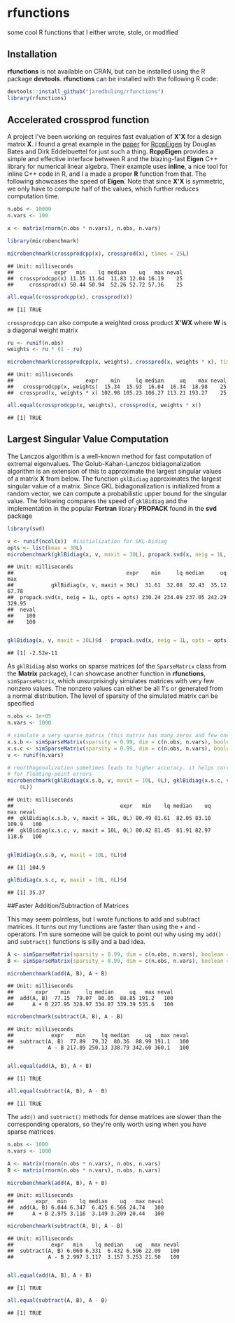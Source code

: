 rfunctions
==========

some cool R functions that I either wrote, stole, or modified

## Installation

**rfunctions** is not available on CRAN, but can be installed using the R package **devtools**. **rfunctions** can be installed with the following R code:


```r
devtools::install_github("jaredhuling/rfunctions")
library(rfunctions)
```


## Accelerated crossprod function

A project I've been working on requires fast evaluation of **X'X** for a design matrix **X**. I found a great example in the [paper](http://www.jstatsoft.org/v52/i05/paper) for [RcppEigen](http://cran.r-project.org/web/packages/RcppEigen/index.html) by Douglas Bates and Dirk Eddelbuettel for just such a thing. **RcppEigen** provides a simple and effective interface between R and the blazing-fast **Eigen** C++ library for numerical linear algebra. Their example uses **inline**, a nice tool for inline C++ code in R, and I a made a proper **R** function from that. The following showcases the speed of **Eigen**. Note that since **X'X** is symmetric, we only have to compute half of the values, which further reduces computation time. 


```r
n.obs <- 10000
n.vars <- 100

x <- matrix(rnorm(n.obs * n.vars), n.obs, n.vars)

library(microbenchmark)

microbenchmark(crossprodcpp(x), crossprod(x), times = 25L)
```

```
## Unit: milliseconds
##             expr   min    lq median    uq   max neval
##  crossprodcpp(x) 11.35 11.64  11.83 12.04 16.19    25
##     crossprod(x) 50.44 50.94  52.26 52.72 57.36    25
```

```r
all.equal(crossprodcpp(x), crossprod(x))
```

```
## [1] TRUE
```


```crossprodcpp``` can also compute a weighted cross product **X'WX** where **W** is a diagonal weight matrix


```r
ru <- runif(n.obs)
weights <- ru * (1 - ru)

microbenchmark(crossprodcpp(x, weights), crossprod(x, weights * x), times = 25L)
```

```
## Unit: milliseconds
##                       expr    min     lq median     uq    max neval
##   crossprodcpp(x, weights)  15.34  15.93  16.04  16.34  18.98    25
##  crossprod(x, weights * x) 102.98 105.23 106.27 113.21 193.27    25
```

```r
all.equal(crossprodcpp(x, weights), crossprod(x, weights * x))
```

```
## [1] TRUE
```



## Largest Singular Value Computation

The Lanczos algorithm is a well-known method for fast computation of extremal eigenvalues. The Golub-Kahan-Lanczos bidiagonalization algorithm is an extension of this to approximate the largest singular values of a matrix **X** from below. The function ```gklBidiag``` approximates the largest singular value of a matrix. Since GKL bidiagonalization is initialized from a random vector, we can compute a probabilistic upper bound for the singular value. The following compares the speed of ```gklBidiag``` and the implementation in the popular **Fortran** library **PROPACK** found in the **svd** package 


```r
library(svd)

v <- runif(ncol(x))  #initialization for GKL-bidiag
opts <- list(kmax = 30L)
microbenchmark(gklBidiag(x, v, maxit = 30L), propack.svd(x, neig = 1L, opts = opts))
```

```
## Unit: milliseconds
##                                    expr    min     lq median     uq    max
##            gklBidiag(x, v, maxit = 30L)  31.61  32.08  32.43  35.12  67.78
##  propack.svd(x, neig = 1L, opts = opts) 230.24 234.09 237.05 242.29 329.95
##  neval
##    100
##    100
```

```r

gklBidiag(x, v, maxit = 30L)$d - propack.svd(x, neig = 1L, opts = opts)$d
```

```
## [1] -2.52e-11
```



As ```gklBidiag``` also works on sparse matrices (of the ```SparseMatrix``` class from the **Matrix** package), I can showcase another function in **rfunctions**, ```simSparseMatrix```, which unsurprisingly simulates matrices with very few nonzero values. The nonzero values can either be all 1's or generated from a normal distribution. The level of sparsity of the simulated matrix can be specified



```r
n.obs <- 1e+05
n.vars <- 1000

# simulate a very sparse matrix (this matrix has many zeros and few ones)
x.s.b <- simSparseMatrix(sparsity = 0.99, dim = c(n.obs, n.vars), boolean = T)
x.s.c <- simSparseMatrix(sparsity = 0.99, dim = c(n.obs, n.vars), boolean = F)
v <- runif(n.vars)

# reorthogonalization sometimes leads to higher accuracy. it helps correct
# for floating-point errors
microbenchmark(gklBidiag(x.s.b, v, maxit = 10L, 0L), gklBidiag(x.s.c, v, maxit = 10L, 
    0L))
```

```
## Unit: milliseconds
##                                  expr   min    lq median    uq   max neval
##  gklBidiag(x.s.b, v, maxit = 10L, 0L) 80.49 81.61  82.05 83.10 109.9   100
##  gklBidiag(x.s.c, v, maxit = 10L, 0L) 80.42 81.45  81.91 82.97 118.6   100
```

```r

gklBidiag(x.s.b, v, maxit = 10L, 0L)$d
```

```
## [1] 104.9
```

```r
gklBidiag(x.s.c, v, maxit = 10L, 0L)$d
```

```
## [1] 35.37
```


##Faster Addition/Subtraction of Matrices

This may seem pointless, but I wrote functions to add and subtract matrices. It turns out my functions are faster than using the ```+``` and ```-``` operators. I'm sure someone will be quick to point out why using my ```add()``` and ```subtract()``` functions is silly and a bad idea.


```r
A <- simSparseMatrix(sparsity = 0.99, dim = c(n.obs, n.vars), boolean = F)
B <- simSparseMatrix(sparsity = 0.99, dim = c(n.obs, n.vars), boolean = F)

microbenchmark(add(A, B), A + B)
```

```
## Unit: milliseconds
##       expr    min     lq median     uq   max neval
##  add(A, B)  77.15  79.07  80.05  88.85 191.2   100
##      A + B 227.95 328.97 334.87 339.39 535.6   100
```

```r
microbenchmark(subtract(A, B), A - B)
```

```
## Unit: milliseconds
##            expr    min     lq median     uq   max neval
##  subtract(A, B)  77.89  79.32  80.36  88.99 191.1   100
##           A - B 217.89 250.13 338.79 342.60 360.1   100
```

```r

all.equal(add(A, B), A + B)
```

```
## [1] TRUE
```

```r
all.equal(subtract(A, B), A - B)
```

```
## [1] TRUE
```


The ```add()``` and ```subtract()``` methods for dense matrices are slower than the corresponding operators, so they're only worth using when you have sparse matrices.


```r
n.obs <- 1000
n.vars <- 1000

A <- matrix(rnorm(n.obs * n.vars), n.obs, n.vars)
B <- matrix(rnorm(n.obs * n.vars), n.obs, n.vars)

microbenchmark(add(A, B), A + B)
```

```
## Unit: milliseconds
##       expr   min    lq median    uq   max neval
##  add(A, B) 6.044 6.347  6.425 6.566 24.74   100
##      A + B 2.975 3.116  3.149 3.209 20.44   100
```

```r
microbenchmark(subtract(A, B), A - B)
```

```
## Unit: milliseconds
##            expr   min    lq median    uq   max neval
##  subtract(A, B) 6.060 6.331  6.432 6.596 22.09   100
##           A - B 2.997 3.117  3.157 3.253 21.50   100
```

```r

all.equal(add(A, B), A + B)
```

```
## [1] TRUE
```

```r
all.equal(subtract(A, B), A - B)
```

```
## [1] TRUE
```



